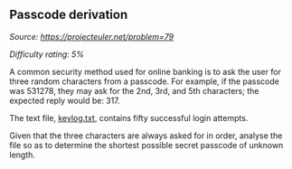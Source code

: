 Passcode derivation
-------------------

*Source: https://projecteuler.net/problem=79*


*Difficulty rating: 5%*

A common security method used for online banking is to ask the user for
three random characters from a passcode. For example, if the passcode
was 531278, they may ask for the 2nd, 3rd, and 5th characters; the
expected reply would be: 317.

The text file, [keylog.txt](project/resources/p079_keylog.txt), contains
fifty successful login attempts.

Given that the three characters are always asked for in order, analyse
the file so as to determine the shortest possible secret passcode of
unknown length.
